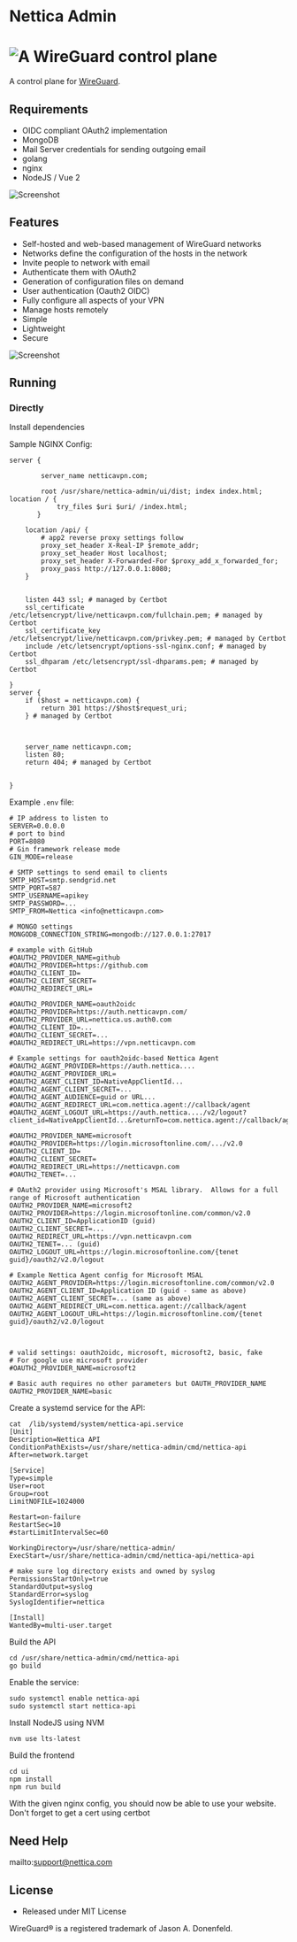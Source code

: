 # Nettica Admin

<h1><img src="./ui/src/assets/nettica.png" alt="A WireGuard control plane"></h1>

A control plane for [WireGuard](https://wireguard.com).

## Requirements

* OIDC compliant OAuth2 implementation
* MongoDB
* Mail Server credentials for sending outgoing email
* golang
* nginx
* NodeJS / Vue 2

![Screenshot](nettica-architecture.jpg)

## Features

 * Self-hosted and web-based management of WireGuard networks
 * Networks define the configuration of the hosts in the network
 * Invite people to network with email
 * Authenticate them with OAuth2
 * Generation of configuration files on demand
 * User authentication (Oauth2 OIDC)
 * Fully configure all aspects of your VPN
 * Manage hosts remotely
 * Simple
 * Lightweight
 * Secure



![Screenshot](nettica-screenshot.png)

## Running


### Directly

Install dependencies

Sample NGINX Config:

```
server {

        server_name netticavpn.com;

        root /usr/share/nettica-admin/ui/dist; index index.html; location / {
            try_files $uri $uri/ /index.html;
       }

    location /api/ {
        # app2 reverse proxy settings follow
        proxy_set_header X-Real-IP $remote_addr;
        proxy_set_header Host localhost;
        proxy_set_header X-Forwarded-For $proxy_add_x_forwarded_for;
        proxy_pass http://127.0.0.1:8080;
    }


    listen 443 ssl; # managed by Certbot
    ssl_certificate /etc/letsencrypt/live/netticavpn.com/fullchain.pem; # managed by Certbot
    ssl_certificate_key /etc/letsencrypt/live/netticavpn.com/privkey.pem; # managed by Certbot
    include /etc/letsencrypt/options-ssl-nginx.conf; # managed by Certbot
    ssl_dhparam /etc/letsencrypt/ssl-dhparams.pem; # managed by Certbot

}
server {
    if ($host = netticavpn.com) {
        return 301 https://$host$request_uri;
    } # managed by Certbot



    server_name netticavpn.com;
    listen 80;
    return 404; # managed by Certbot


}
```

Example `.env` file:

```
# IP address to listen to
SERVER=0.0.0.0
# port to bind
PORT=8080
# Gin framework release mode
GIN_MODE=release

# SMTP settings to send email to clients
SMTP_HOST=smtp.sendgrid.net
SMTP_PORT=587
SMTP_USERNAME=apikey
SMTP_PASSWORD=...
SMTP_FROM=Nettica <info@netticavpn.com>

# MONGO settings
MONGODB_CONNECTION_STRING=mongodb://127.0.0.1:27017

# example with GitHub
#OAUTH2_PROVIDER_NAME=github
#OAUTH2_PROVIDER=https://github.com
#OAUTH2_CLIENT_ID=
#OAUTH2_CLIENT_SECRET=
#OAUTH2_REDIRECT_URL=

#OAUTH2_PROVIDER_NAME=oauth2oidc
#OAUTH2_PROVIDER=https://auth.netticavpn.com/
#OAUTH2_PROVIDER_URL=nettica.us.auth0.com
#OAUTH2_CLIENT_ID=...
#OAUTH2_CLIENT_SECRET=...
#OAUTH2_REDIRECT_URL=https://vpn.netticavpn.com

# Example settings for oauth2oidc-based Nettica Agent 
#OAUTH2_AGENT_PROVIDER=https://auth.nettica....
#OAUTH2_AGENT_PROVIDER_URL=
#OAUTH2_AGENT_CLIENT_ID=NativeAppClientId...
#OAUTH2_AGENT_CLIENT_SECRET=...
#OAUTH2_AGENT_AUDIENCE=guid or URL...
#OAUTH2_AGENT_REDIRECT_URL=com.nettica.agent://callback/agent
#OAUTH2_AGENT_LOGOUT_URL=https://auth.nettica..../v2/logout?client_id=NativeAppClientId...&returnTo=com.nettica.agent://callback/agent

#OAUTH2_PROVIDER_NAME=microsoft
#OAUTH2_PROVIDER=https://login.microsoftonline.com/.../v2.0
#OAUTH2_CLIENT_ID=
#OAUTH2_CLIENT_SECRET=
#OAUTH2_REDIRECT_URL=https://netticavpn.com
#OAUTH2_TENET=...

# OAuth2 provider using Microsoft's MSAL library.  Allows for a full range of Microsoft authentication
OAUTH2_PROVIDER_NAME=microsoft2
OAUTH2_PROVIDER=https://login.microsoftonline.com/common/v2.0
OAUTH2_CLIENT_ID=ApplicationID (guid)
OAUTH2_CLIENT_SECRET=...
OAUTH2_REDIRECT_URL=https://vpn.netticavpn.com
OAUTH2_TENET=... (guid)
OAUTH2_LOGOUT_URL=https://login.microsoftonline.com/{tenet guid}/oauth2/v2.0/logout

# Example Nettica Agent config for Microsoft MSAL
OAUTH2_AGENT_PROVIDER=https://login.microsoftonline.com/common/v2.0
OAUTH2_AGENT_CLIENT_ID=Application ID (guid - same as above)
OAUTH2_AGENT_CLIENT_SECRET=... (same as above)
OAUTH2_AGENT_REDIRECT_URL=com.nettica.agent://callback/agent
OAUTH2_AGENT_LOGOUT_URL=https://login.microsoftonline.com/{tenet guid}/oauth2/v2.0/logout



# valid settings: oauth2oidc, microsoft, microsoft2, basic, fake
# For google use microsoft provider
#OAUTH2_PROVIDER_NAME=microsoft2

# Basic auth requires no other parameters but OAUTH_PROVIDER_NAME
OAUTH2_PROVIDER_NAME=basic

```

Create a systemd service for the API:

```
cat  /lib/systemd/system/nettica-api.service
[Unit]
Description=Nettica API
ConditionPathExists=/usr/share/nettica-admin/cmd/nettica-api
After=network.target

[Service]
Type=simple
User=root
Group=root
LimitNOFILE=1024000

Restart=on-failure
RestartSec=10
#startLimitIntervalSec=60

WorkingDirectory=/usr/share/nettica-admin/
ExecStart=/usr/share/nettica-admin/cmd/nettica-api/nettica-api

# make sure log directory exists and owned by syslog
PermissionsStartOnly=true
StandardOutput=syslog
StandardError=syslog
SyslogIdentifier=nettica

[Install]
WantedBy=multi-user.target
```

Build the API
```
cd /usr/share/nettica-admin/cmd/nettica-api
go build
```

Enable the service:

```
sudo systemctl enable nettica-api
sudo systemctl start nettica-api
```

Install NodeJS using NVM
```
nvm use lts-latest
```

Build the frontend

```
cd ui
npm install
npm run build
```

With the given nginx config, you should now be able to use your website.  Don't forget
to get a cert using certbot

## Need Help

mailto:support@nettica.com

## License
* Released under MIT License

WireGuard® is a registered trademark of Jason A. Donenfeld.
